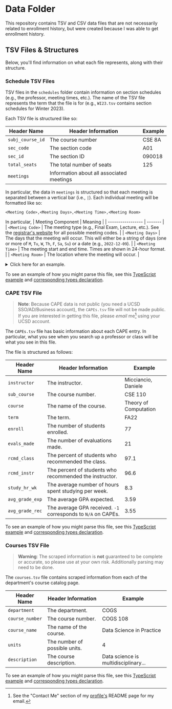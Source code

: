 # Data Folder
This repository contains TSV and CSV data files that are not necessarily related to enrollment history, but were created because I was able to get enrollment history.

## TSV Files & Structures
Below, you'll find information on what each file represents, along with their structure.


### Schedule TSV Files
TSV files in the `schedules` folder contain information on section schedules (e.g., the professor, meeting times, etc.). The name of the TSV file represents the term that the file is for (e.g., `WI23.tsv` contains section schedules for Winter 2023).

Each TSV file is structured like so:

| Header Name | Header Information | Example |
| ----------- | ------------------ | ------- |
| `subj_course_id` | The course number | CSE 8A |
| `sec_code` | The section code | A01 |
| `sec_id`| The section ID | 090018 |
| `total_seats` | The total number of seats | 125 |
| `meetings` | Information about all associated meetings |

In particular, the data in `meetings` is structured so that each meeting is separated between a vertical bar (i.e., `|`). Each individual meeting will be formatted like so: 

```
<Meeting Code>,<Meeting Days>,<Meeting Time>,<Meeting Room>
```


In particular,
| Meeting Component | Meaning |
| ----------------- | ------- |
| `<Meeting Code>` | The meeting type (e.g., Final Exam, Lecture, etc.). See the [registrar's website](https://registrar.ucsd.edu/StudentLink/instr_codes.html) for all possible meeting codes. |
| `<Meeting Days>` | The days that the meeting will occur. This will either be a string of days (one or more of `M`, `Tu`, `W`, `Th`, `F`, `Sa`, `Su`) or a date (e.g., `2022-12-09`). |
| `<Meeting Time>` | The meeting start and end time. Times are shown in 24-hour format. |
| `<Meeting Room>` | The location where the meeting will occur. |

<details>
<summary>Click here for an example.</summary>
<br> 

For example, consider the meeting
```
LE,MW,12:00 - 12:50,MOS 0113
```
Here, 
- `<Meeting Code>` is `LE`, which stands for lecture.
- `<Meeting Days>` is `MW`, which stands for Monday and Wednesday meetings.
- `<Meeting Time>` is `12:00 - 12:50`, which stands for 12:00 PM to 12:50 PM.
- `<Meeting Room>` is `MOS 0113`, which stands for Mosaic Room 0113.

Thus, a full meeting schedule may look like
```
LE,MW,18:30 - 19:50,CENTR 105|FI,2022-12-05,19:00 - 21:59,CENTR 105|DI,Th,17:00 - 17:50,CENTR 214
```
Here, there are three different types of meeting: a lecture (LE), final exam (FI), and discussion (DI). 

</details>

To see an example of how you might parse this file, see this [TypeScript example](https://github.com/AWaffleInc/rubot/blob/dd42c7afcdf1b6ff451d29d3727e740f15e90f70/src/Data.ts#L76) and [corresponding types declaration](https://github.com/AWaffleInc/rubot/blob/dd42c7afcdf1b6ff451d29d3727e740f15e90f70/src/definitions/MiscInterfaces.ts#L20).

### CAPE TSV File
> **Note**:
> Because CAPE data is not public (you need a UCSD SSO/AD/Business account), the `CAPEs.tsv` file will not be made public. If you are interested in getting this file, please *email* me[^1] using your UCSD account. 

The `CAPEs.tsv` file has basic information about each CAPE entry. In particular, what you see when you search up a professor or class will be what you see in this file. 

The file is structured as follows:

| Header Name     | Header Information | Example |
| --------------- | ------------------ | ------- |
| `instructor`    | The instructor.    | Micciancio, Daniele |
| `sub_course`    | The course number. | CSE 110 |
| `course`        | The name of the course. | Theory of Computation |
| `term`          | The term.          | FA22 |
| `enroll`        | The number of students enrolled. | 77 |
| `evals_made`    | The number of evaluations made. | 21 |
| `rcmd_class`    | The percent of students who recommended the class. | 97.1 |
| `rcmd_instr`    | The percent of students who recommended the instructor. | 96.6 |
| `study_hr_wk`   | The average number of hours spent studying per week. | 8.3 |
| `avg_grade_exp` | The average GPA expected. | 3.59 |
| `avg_grade_rec` | The average GPA received. `-1` corresponds to `N/A` on CAPEs. | 3.55 |

To see an example of how you might parse this file, see this [TypeScript example](https://github.com/AWaffleInc/rubot/blob/dd42c7afcdf1b6ff451d29d3727e740f15e90f70/src/Data.ts#L172) and [corresponding types declaration](https://github.com/AWaffleInc/rubot/blob/dd42c7afcdf1b6ff451d29d3727e740f15e90f70/src/definitions/MiscInterfaces.ts#L6).

### Courses TSV File
> **Warning**:
> The scraped information is **not** guaranteed to be complete or accurate, so please use at your own risk. Additionally parsing may need to be done. 

The `courses.tsv` file contains scraped information from each of the department's course catalog page. 

| Header Name     | Header Information | Example |
| --------------- | ------------------ | ------- |
| `department`    | The department.    | COGS     |
| `course_number` | The course number. | COGS 108 |
| `course_name`   | The name of the course. | Data Science in Practice |
| `units`         | The number of possible units. | 4 |
| `description`   | The course description. | Data science is multidisciplinary... |

To see an example of how you might parse this file, see this [TypeScript example](https://github.com/AWaffleInc/rubot/blob/dd42c7afcdf1b6ff451d29d3727e740f15e90f70/src/Data.ts#L230) and [corresponding types declaration](https://github.com/AWaffleInc/rubot/blob/dd42c7afcdf1b6ff451d29d3727e740f15e90f70/src/definitions/MiscInterfaces.ts#L53).




[^1]: See the "Contact Me" section of my [profile's](https://github.com/ewang2002) README page for my email.
